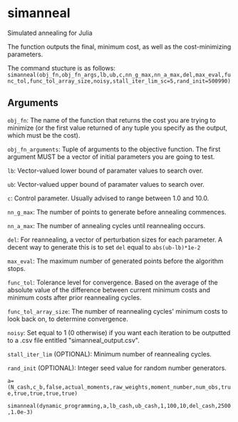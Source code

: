# simanneal
Simulated annealing for Julia

The function outputs the final, minimum cost, as well as the cost-minimizing parameters.

The command stucture is as follows:
`simanneal(obj_fn,obj_fn_args,lb,ub,c,nn_g_max,nn_a_max,del,max_eval,func_tol,func_tol_array_size,noisy,stall_iter_lim_sc=5,rand_init=500990)`

## Arguments

`obj_fn`: The name of the function that returns the cost you are trying to minimize (or the first value returned of any tuple you specify as the output, which must be the cost).

`obj_fn_arguments`: Tuple of arguments to the objective function. The first argument MUST be a vector of initial parameters you are going to test.

`lb`: Vector-valued lower bound of paramater values to search over.

`ub`: Vector-valued upper bound of paramater values to search over.

`c`: Control parameter. Usually advised to range between 1.0 and 10.0.

`nn_g_max`: The number of points to generate before annealing commences.

`nn_a_max`: The number of annealing cycles until reannealing occurs.

`del`: For reannealing, a vector of perturbation sizes for each parameter. A decent way to generate this is to set `del` equal to `abs(ub-lb)*1e-2`

`max_eval`: The maximum number of generated points before the algorithm stops.

`func_tol`: Tolerance level for convergence. Based on the average of the absolute value of the difference between current minimum costs and minimum costs after prior reannealing cycles.

`func_tol_array_size`: The number of reannealing cycles' minimum costs to look back on, to determine convergence.

`noisy`: Set equal to 1 (0 otherwise) if you want each iteration to be outputted to a .csv file entitled "simanneal_output.csv". 

`stall_iter_lim` (OPTIONAL): Minimum number of reannealing cycles.

`rand_init` (OPTIONAL): Integer seed value for random number generators.

`a=(N_cash,c_b,false,actual_moments,raw_weights,moment_number,num_obs,true,true,true,true,true)`

`simanneal(dynamic_programming,a,lb_cash,ub_cash,1,100,10,del_cash,2500,1.0e-3)`
